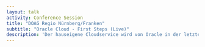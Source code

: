 ```yaml
---
layout: talk
activity: Conference Session
title: "DOAG Regio Nürnberg/Franken"
subtitle: "Oracle Cloud - First Steps (Live)"
description: 'Der hauseigene Cloudservice wird von Oracle in der letzten Zeit massiv gehypt. Es wird also Zeit, sich das Ganze einmal in kleinem Rahmen anzusehen, und sich eine eigene Meinung zu bilden. Robert Marz von its-people zeigt in Theorie und Praxis die Umsetzung eines einfachen Setups. Am Anfang steht natürlich zunächst das Verstehen der Terminologie und der Abhängigkeiten, sprich das architektonische Konzept des OCI Cloud Service und der Autonomous Database. Danach werden wir "live" die Umsetzung betreiben, Fallstricke vermeiden und uns am Ende über den ersten Datenbankzugriff freuen dürfen.'
---
```


